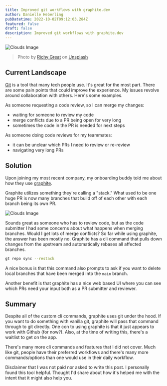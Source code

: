 ```yaml
---
title: Improved git workflows with graphite.dev
author: Danielle Heberling
pubDatetime: 2022-10-02T09:12:03.284Z
featured: false
draft: false
description: Improved git workflows with graphite.dev
---
```


![Clouds Image](/assets/github-screen.jpg)

> Photo by <a href="https://unsplash.com/@richygreat?utm_source=unsplash&utm_medium=referral&utm_content=creditCopyText">Richy Great</a> on <a href="https://unsplash.com/s/photos/github?utm_source=unsplash&utm_medium=referral&utm_content=creditCopyText">Unsplash</a>

## Current Landscape

[Git](https://git-scm.com/) is a tool that many tech people use. It's great for the most part. There are some pain points that could improve the experience. My issues revolve around collaboration with others. Here's some examples.

As someone requesting a code review, so I can merge my changes:

- waiting for someone to review my code
- merge conflicts due to a PR being open for very long
- sometimes the code in the PR is needed for next steps

As someone doing code reviews for my teammates:

- it can be unclear which PRs I need to review or re-review
- navigating very long PRs

## Solution

Upon joining my most recent company, my onboarding buddy told me about how they use [graphite](https://graphite.dev/).

Graphite utilizes something they're calling a "stack." What used to be one huge PR is now many branches that build off of each other with each branch being its own PR.

![Clouds Image](/assets/graphite.png)

Sounds great as someone who has to review code, but as the code submitter I had some concerns about what happens when merging branches. Would I get lots of merge conflicts? So far while using graphite, the answer has been mostly no. Graphite has a cli command that pulls down changes from the upstream and automatically rebases all affected branches.

```sh
gt repo sync --restack
```

A nice bonus is that this command also prompts to ask if you want to delete local branches that have been merged into the `main` branch.

Another benefit is that graphite has a nice web based UI where you can see which PRs need your input both as a PR submitter and reviewer.

## Summary

Despite all of the custom cli commands, graphite uses git under the hood. If you want to do something with vanilla git, graphite will pass that command through to git directly. One con to using graphite is that it just appears to work with Github (for now?). Also, at the time of writing this, there's a waitlist to get on the app.

There's many more cli commands and features that I did not cover. Much like git, people have their preferred workflows and there's many more commands/options than one would use in their daily workflow.

Disclaimer that I was not paid nor asked to write this post. I personally found this tool helpful. Thought I'd share about how it's helped me with the intent that it might also help you.
